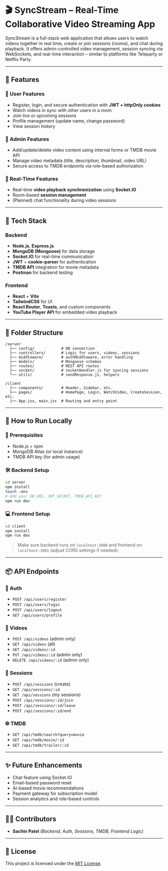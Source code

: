 # 🎬 SyncStream – Real-Time Collaborative Video Streaming App

SyncStream is a full-stack web application that allows users to watch videos together in real time, create or join sessions (rooms), and chat during playback. It offers admin-controlled video management, session syncing via WebSockets, and real-time interaction – similar to platforms like Teleparty or Netflix Party.

---

## 🚀 Features

### 👥 User Features
- Register, login, and secure authentication with **JWT + httpOnly cookies**
- Watch videos in sync with other users in a room
- Join live or upcoming sessions
- Profile management (update name, change password)
- View session history

### 🔐 Admin Features
- Add/update/delete video content using internal forms or TMDB movie API
- Manage video metadata (title, description, thumbnail, video URL)
- Secure access to TMDB endpoints via role-based authorization

### 💬 Real-Time Features
- Real-time **video playback synchronization** using **Socket.IO**
- Room-based **session management**
- (Planned) chat functionality during video sessions

---

## 🧠 Tech Stack

### Backend
- **Node.js**, **Express.js**
- **MongoDB (Mongoose)** for data storage
- **Socket.IO** for real-time communication
- **JWT** + **cookie-parser** for authentication
- **TMDB API** integration for movie metadata
- **Postman** for backend testing

### Frontend
- **React** + **Vite**
- **TailwindCSS** for UI
- **React Router**, **Toasts**, and custom components
- **YouTube Player API** for embedded video playback

---

## 📂 Folder Structure

```
/server
  ├── config/            # DB connection
  ├── controllers/       # Logic for users, videos, sessions
  ├── middleware/        # authMiddleware, error handling
  ├── models/            # Mongoose schemas
  ├── routes/            # REST API routes
  ├── socket/            # socketHandler.js for syncing sessions
  └── utils/             # sendResponse.js, helpers

/client
  ├── components/        # Header, Sidebar, etc.
  ├── pages/             # HomePage, Login, WatchVideo, CreateSession, etc.
  ├── App.jsx, main.jsx  # Routing and entry point
```

---

## 🧪 How to Run Locally

### 🔧 Prerequisites
- Node.js + npm
- MongoDB Atlas (or local instance)
- TMDB API key (for admin usage)

### 🛠️ Backend Setup

```bash
cd server
npm install
touch .env
# Add your DB_URI, JWT_SECRET, TMDB_API_KEY
npm run dev
```

### 💻 Frontend Setup

```bash
cd client
npm install
npm run dev
```

> Make sure backend runs on `localhost:3000` and frontend on `localhost:3001` (adjust CORS settings if needed).

---

## 📦 API Endpoints

### 🔐 Auth
- `POST /api/users/register`
- `POST /api/users/login`
- `POST /api/users/logout`
- `GET /api/users/profile`

### 🎥 Videos
- `POST /api/videos` (admin only)
- `GET /api/videos` (all)
- `GET /api/videos/:id`
- `PUT /api/videos/:id` (admin only)
- `DELETE /api/videos/:id` (admin only)

### 🧩 Sessions
- `POST /api/sessions` (create)
- `GET /api/sessions/:id`
- `GET /api/sessions` (my sessions)
- `POST /api/sessions/:id/join`
- `POST /api/sessions/:id/leave`
- `POST /api/sessions/:id/end`

### 🌐 TMDB
- `GET /api/tmdb/search?query=movie`
- `GET /api/tmdb/movie/:id`
- `GET /api/tmdb/trailer/:id`

---

## ✨ Future Enhancements

- Chat feature using Socket.IO
- Email-based password reset
- AI-based movie recommendations
- Payment gateway for subscription model
- Session analytics and role-based controls

---

## 👨‍💻 Contributors

- **Sachin Patel** *(Backend, Auth, Sessions, TMDB, Frontend Logic)*

---

## 📃 License

This project is licensed under the [MIT License](LICENSE).
